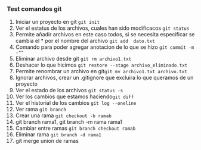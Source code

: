 ### Test comandos git
1. Iniciar un proyecto en git  `git init`
2. Ver el estatus de los archivos, cuales han sido modificacos `git status`
3. Permite añadir archivos en este caso todos, si se necesita especificar se cambia el * por el nombre del archivo  `git add  dato.txt`
4. Comando para poder agregar anotacion de lo que se hizo `git commit -m -""`
5. Eliminar archivo desde git `git rm archivo1.txt`
6. Deshacer lo que hicimos `git restore --stage archivo_eliminado.txt`
7. Permite renombrar un archivo en git`git mv archivo1.txt archivo.txt`
8. Ignorar archivos, crear un .gitignore que excluira lo que queramos de un proyecto 
9. Ver el estado de los archivos `git status -s` 
10. Ver los cambios que estamos haciendo`git diff`
11. Ver  el historial de los cambios `git log --oneline`
12. Ver rama `git branch `
13. Crear una rama `git checkout -b ramab`
14. git branch rama1, git branch -m rama rama1
15. Cambiar entre ramas `git branch checkout ramab`
16. Eliminar rama `git branch -d rama1`
17. git merge union  de ramas
